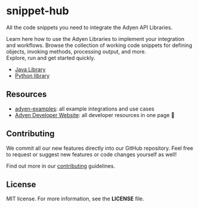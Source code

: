 # snippet-hub
All the code snippets you need to integrate the Adyen API Libraries.

Learn here how to use the Adyen Libraries to implement your integration and workflows. 
Browse the collection of working code snippets for defining objects, invoking methods, processing output, and more.  
Explore, run and get started quickly.

* [Java Library](./java)
* [Python library](./python)

## Resources

- [adyen-examples](https://github.com/adyen-examples): all example integrations and use cases
- [Adyen Developer Website](https://developers.adyen.com/): all developer resources in one page 💚

## Contributing

We commit all our new features directly into our GitHub repository. Feel free to request or suggest new features or code changes yourself as well!

Find out more in our [contributing](https://github.com/adyen-examples/.github/blob/main/CONTRIBUTING.md) guidelines.

## License

MIT license. For more information, see the **LICENSE** file.


